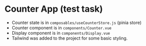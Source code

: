 # Counter App (test task)

- Counter state is in `composables/useCounterStore.js` (pinia store)
- Counter component is in `components/Counter.vue`
- Display component is in `components/Display.vue`
- Tailwind was added to the project for some basic styling.
